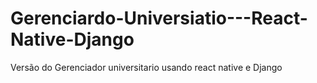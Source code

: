 # Gerenciardo-Universiatio---React-Native-Django
Versão do Gerenciador universitario usando react native e Django
